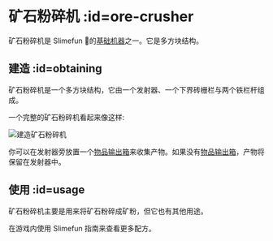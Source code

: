 # 矿石粉碎机 :id=ore-crusher

矿石粉碎机是 Slimefun 的[基础机器](/Basic-Machines)之一。它是多方块结构。

## 建造 :id=obtaining

矿石粉碎机是一个多方块结构，它由一个发射器、一个下界砖栅栏与两个铁栏杆组成。

一个完整的矿石粉碎机看起来像这样:

![建造矿石粉碎机](https://cdn.jsdelivr.net/gh/Slimefun/Wiki@master/images/multiblock-ore-crusher.png)

你可以在发射器旁放置一个[物品输出箱](/Output-Chest)来收集产物。如果没有[物品输出箱](/Output-Chest)，产物将保留在发射器中。

## 使用 :id=usage

矿石粉碎机主要是用来将矿石粉碎成矿粉，但它也有其他用途。

在游戏内使用 Slimefun 指南来查看更多配方。
